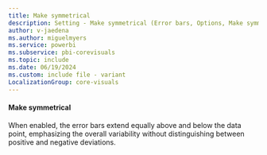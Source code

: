 ```yaml
---
title: Make symmetrical
description: Setting - Make symmetrical (Error bars, Options, Make symmentrical)
author: v-jaedena
ms.author: miguelmyers
ms.service: powerbi
ms.subservice: pbi-corevisuals
ms.topic: include
ms.date: 06/19/2024
ms.custom: include file - variant
LocalizationGroup: core-visuals
---
```

#### Make symmetrical

When enabled, the error bars extend equally above and below the data point, emphasizing the overall variability without distinguishing between positive and negative deviations.
